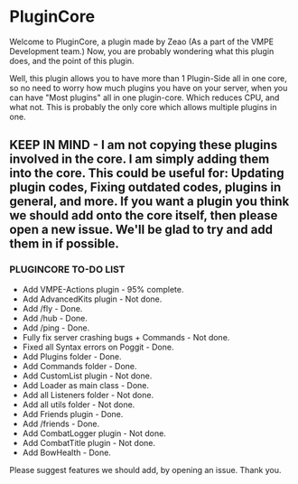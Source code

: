 # PluginCore

Welcome to PluginCore, a plugin made by Zeao (As a part of the VMPE Development team.) Now, you are probably wondering what this plugin does, and the point of this plugin.

Well, this plugin allows you to have more than 1 Plugin-Side all in one core, so no need to worry how much plugins you have on your server, when you can have "Most plugins" all in one plugin-core. Which reduces CPU, and what not. This is probably the only core which allows multiple plugins in one.
## KEEP IN MIND - I am not copying these plugins involved in the core. I am simply adding them into the core. This could be useful for: Updating plugin codes, Fixing outdated codes, plugins in general, and more. If you want a plugin you think we should add onto the core itself, then please open a new issue. We'll be glad to try and add them in if possible.


### PLUGINCORE TO-DO LIST ###

* Add VMPE-Actions plugin - 95% complete.
* Add AdvancedKits plugin - Not done.
* Add /fly - Done.
* Add /hub - Done.
* Add /ping - Done.
* Fully fix server crashing bugs + Commands - Not done.
* Fixed all Syntax errors on Poggit - Done.
* Add Plugins folder - Done.
* Add Commands folder - Done.
* Add CustomList plugin - Not done.
* Add Loader as main class - Done.
* Add all Listeners folder - Not done.
* Add all utils folder - Not done.
* Add Friends plugin - Done.
* Add /friends - Done.
* Add CombatLogger plugin - Not done.
* Add CombatTitle plugin - Not done.
* Add BowHealth - Done.



Please suggest features we should add, by opening an issue. Thank you.
